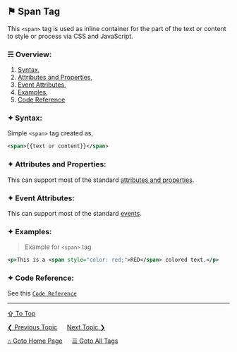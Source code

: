 ## &#9873; Span Tag
This `<span>` tag is used as inline container for the part of the text or content to style or process via CSS and JavaScript. 

### &#9780; Overview:
1. [Syntax](#-syntax),
2. [Attributes and Properties](#-attributes-and-properties),
3. [Event Attributes](#-event-attributes),
4. [Examples](#-examples),
5. [Code Reference](#-code-reference)

### &#10022; Syntax:
Simple `<span>` tag created as, 
```xml
<span>{{text or content}}</span>
```

### &#10022; Attributes and Properties:
This can support most of the standard [attributes and properties](../docs/attributes-and-properties.md).

### &#10022; Event Attributes:
This can support most of the standard [events](../docs/events.md).

### &#10022; Examples:
> Example for `<span>` tag 
```xml
<p>This is a <span style="color: red;">RED</span> colored text.</p>
```

### &#10022; Code Reference:
See this [`Code Reference`](../code/span-tag.html)

---
[&#8682; To Top](#-span-tag)

[&#10094; Previous Topic](./source-tag.md) &emsp; [Next Topic &#10095;](./strong-tag.md)

[&#8962; Goto Home Page](../README.md) &emsp; [&#9776; Goto All Tags](../all-tags.md)
